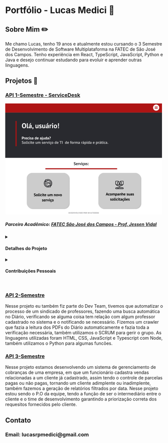 # Portfólio - Lucas Medici 👋

<h2>Sobre Mim ✏️</h2>
Me chamo Lucas, tenho 19 anos e atualmente estou cursando o 3 Semestre de Desenvolvimento de Software Multiplataforma na FATEC de São José dos Campos. Tenho experiência em React, TypeScript, JavaScript, Python e Java e desejo continuar estudando para evoluir e aprender outras linguagens.

##
<h2>Projetos 📁</h2>
<h3><a href="https://github.com/whatscodeg3/API-DSM-ServiceDesk">API 1-Semestre - ServiceDesk </a></h3>
<img src="/imgs/1semestre_1.png" alt="Imagem Projeto 1.1" width="500"><br>
<h5>Parceiro Acadêmico: <a href="https://fatecsjc-prd.azurewebsites.net">FATEC São José dos Campos - Prof. Jessen Vidal</a></h5>
<details>
<summary><h4>Detalhes do Projeto</h4></summary>
◉ Nesse projeto tinhamos o objetivo de fazer uma central de serviços que presta acessoria para solucionar problemas integrados no ambiente de tecnologia da informação e para gerir 
o time utilizamos o SCRUM. <br>
◉ Em geral o sistema esperava uma solicitação gerada por um usuário e as redirecionava de maneira cíclica entre os funcionários cadastrados no sistema, além disso, alguns funcionários tinham permissões para gerar relatórios detalhados sobre as solicitações resolvidas ou não resolvidas. <br>
◉ As linguagens utilizadas no projeto foram HTML, CSS, JavaScript e Python com Flask, e para a maioria dos integrantes do grupo, esse foi o primeiro contato com essas linguagens. <br>  
<img src="/imgs/1semestre_2.png" alt="Imagem Projeto 1.2" width="500">  
</details>
<details>
<summary><h4>Contribuições Pessoais</h4></summary>  
◉ Nesse caso, a minha função no time foi fazer parte do Dev Team, tive o meu primeiro contato com o SCRUM e com linguagens de programação, acredito que a maior lição aprendida nesse projeto foi a importância da comunicação entre o time como um todo, todos estávamos começando na programação e no inicio tivemos problemas para evoluir no código, porém com o passar das sprints o grupo chegou em um certo entrosamento, fazendo com que tudo fluísse bem melhor, e com isso conseguimos entregar um bom produto final.  
  
<h3>Hard Skills</h3>
◉ Grande evolução em todas as linguagens utilizadas no projeto, principalmente HTML e Python. 
<h3>Soft Skills</h3>  
◉ Comunicação
◉ Proatividade
</details>  



<br>
<h3><a href="https://github.com/whatscodeg3/API-2DSM-DailyBot">API 2-Semestre</a></h3>
Nesse projeto eu também fiz parte do Dev Team, tivemos que automatizar o processo de um sindicado de professores, fazendo uma busca automática no Diário, verificando se alguma coisa tem relação com algum professor cadastrado no sistema e o notificando se necessário. Fizemos um crawler que fazia a leitura dos PDFs do Diário automaticamente e fazia toda a verificação necessária, também utilizamos o SCRUM para gerir o grupo. As linguagens utilizadas foram HTML, CSS, JavaScript e Typescript com Node, também utilizamos o Python para algumas funcões.

<h3><a href="https://github.com/whatscodeg3/API-3DSM">API 3-Semestre</a></h3>
Nesse projeto estamos desenvolvendo um sistema de gerenciamento de cobranças de uma empresa, em que um funcionário cadastra vendas relacionadas a um cliente já cadastrado, assim tendo o controle de parcelas pagas ou não pagas, tornando um cliente adimplente ou inadimplente, também fazemos a geração de relatórios filtrados por data. Nesse projeto estou sendo o P.O da equipe, tendo a função de ser o intermediário entre o cliente e o time de desenvolvimento garantindo a priorização correta dos requesitos fornecidos pelo cliente.



##
<h2>Contato </h2>
<h3>Email: lucasrpmedici@gmail.com</h3>

